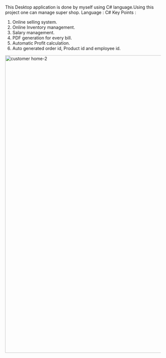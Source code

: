 This Desktop application is done by myself using C# language.Using this project one can manage super shop.
 Language : C#
 Key Points :
1.	Online selling system.
2.	Online Inventory management.
3.	Salary management.
4.	PDF generation for every bill.
5.	Automatic Profit calculation.
6. Auto generated order id, Product id and employee id.

 
<img width="960" alt="customer home-2" src="https://user-images.githubusercontent.com/27563273/42709883-d0e67202-8703-11e8-9550-0ebc8a8cc472.PNG">
